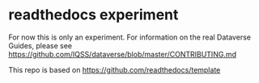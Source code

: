 # readthedocs experiment

For now this is only an experiment. For information on the real Dataverse Guides, please see https://github.com/IQSS/dataverse/blob/master/CONTRIBUTING.md

This repo is based on https://github.com/readthedocs/template
